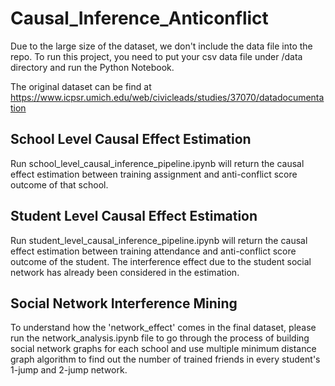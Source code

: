 # Causal_Inference_Anticonflict

Due to the large size of the dataset, we don't include the data file into the repo. To run this project, you need to put your csv data file under /data directory and run the Python Notebook.

The original dataset can be find at https://www.icpsr.umich.edu/web/civicleads/studies/37070/datadocumentation

## School Level Causal Effect Estimation

Run school_level_causal_inference_pipeline.ipynb will return the causal effect estimation between training assignment and anti-conflict score outcome of that school.

## Student Level Causal Effect Estimation

Run student_level_causal_inference_pipeline.ipynb will return the causal effect estimation between training attendance and anti-conflict score outcome of the student. The interference effect due to the student social network has already been considered in the estimation.

## Social Network Interference Mining

To understand how the 'network_effect' comes in the final dataset, please run the network_analysis.ipynb file to go through the process of building social network graphs for each school and use multiple minimum distance graph algorithm to find out the number of trained friends in every student's 1-jump and 2-jump network.

